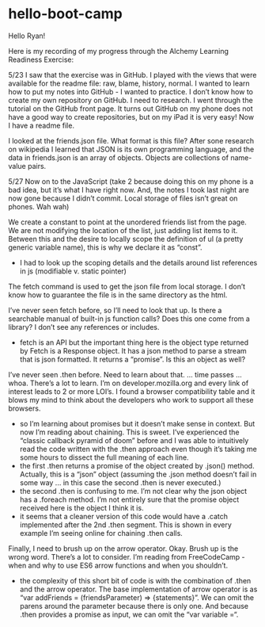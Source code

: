 # hello-boot-camp

Hello Ryan!

Here is my recording of my progress through the Alchemy Learning Readiness Exercise:

5/23
I saw that the exercise was in GitHub. I played with the views that were available for the readme file: raw, blame, history, normal. 
I wanted to learn how to put my notes into GitHub - I wanted to practice. 
I don’t know how to create my own repository on GitHub. I need to research. 
I went through the tutorial on the GitHub front page. It turns out GitHub on my phone does not have a good way to create repositories, but on my iPad it is very easy! Now I have a readme file.

I looked at the friends.json file. What format is this file? After sone research on wikipedia I learned that JSON is its own programming language, and the data in friends.json is an array of objects. Objects are collections of name-value pairs.

5/27
Now on to the JavaScript (take 2 because doing this on my phone is a bad idea, but it’s what I have right now. And, the notes I took last night are now gone because I didn’t commit. Local storage of files isn’t great on phones. Wah wah)

We create a constant to point at the unordered friends list from the page. We are not modifying the location of the list, just adding list items to it. Between this and the desire to locally scope the definition of ul (a pretty generic variable name), this is why we declare it as “const”.
- I had to look up the scoping details and the details around list references in js (modifiable v. static pointer)

The fetch command is used to get the json file from local storage. I don’t know how to guarantee the file is in the same directory as the html.

I’ve never seen fetch before, so I’ll need to look that up. Is there a searchable manual of built-in js function calls? Does this one come from a library? I don’t see any references or includes. 
- fetch is an API but the important thing here is the object type returned by Fetch is a Response object. It has a json method to parse a stream that is json formatted. It returns a “promise”. Is this an object as well?

I’ve never seen .then before. Need to learn about that. ... time passes ... whoa. There’s a lot to learn. I’m on developer.mozilla.org and every link of interest leads to 2 or more LOI’s. I found a browser compatibility table and it blows my mind to think about the developers who work to support all these browsers. 
- so I’m learning about promises but it doesn’t make sense in context. But now I’m reading about chaining. This is sweet. I’ve experienced the “classic callback pyramid of doom” before and I was able to intuitively read the code written with the .then approach even though it’s taking me some hours to dissect the full meaning of each line. 
- the first .then returns a promise of the object created by .json() method. Actually, this is a “json” object (assuming the .json method doesn’t fail in some way ... in this case the second .then is never executed.)
- the second .then is confusing to me. I’m not clear why the json object has a .foreach method. I’m not entirely sure that the promise object received here is the object I think it is. 
- it seems that a cleaner version of this code would have a .catch implemented after the 2nd .then segment. This is shown in every example I’m seeing online for chaining .then calls. 

Finally, I need to brush up on the arrow operator. Okay. Brush up is the wrong word. There’s a lot to consider. I’m reading from FreeCodeCamp - when and why to use ES6 arrow functions and when you shouldn’t. 
- the complexity of this short bit of code is with the combination of .then and the arrow operator. The base implementation of arrow operator is as “var addFriends = (friendsParameter) => {statements}”. We can omit the parens around the parameter because there is only one. And because .then provides a promise as input, we can omit the “var variable =“. 





